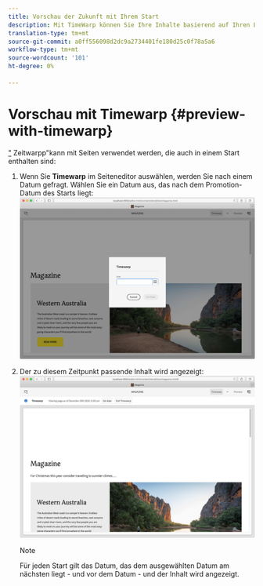 ```yaml
---
title: Vorschau der Zukunft mit Ihrem Start
description: Mit TimeWarp können Sie Ihre Inhalte basierend auf Ihren Launches Ansicht.
translation-type: tm+mt
source-git-commit: a0ff556098d2dc9a2734401fe180d25c0f78a5a6
workflow-type: tm+mt
source-wordcount: '101'
ht-degree: 0%

---
```



# Vorschau mit Timewarp {#preview-with-timewarp}

[&quot;](/help/sites-cloud/authoring/features/page-versions.md#timewarp) Zeitwarpp&quot;kann mit Seiten verwendet werden, die auch in einem Start enthalten sind:

1. Wenn Sie **Timewarp** im Seiteneditor auswählen, werden Sie nach einem Datum gefragt. Wählen Sie ein Datum aus, das nach dem Promotion-Datum des Starts liegt:
   ![Navigieren Sie zum Start über den Seiten-Editor](/help/sites-cloud/authoring/assets/launches-timewarp-01.png)

1. Der zu diesem Zeitpunkt passende Inhalt wird angezeigt:
   ![Navigieren Sie zum Start über den Seiten-Editor](/help/sites-cloud/authoring/assets/launches-timewarp-02.png)

   >[!NOTE]
   >
   >Für jeden Start gilt das Datum, das dem ausgewählten Datum am nächsten liegt - und vor dem Datum - und der Inhalt wird angezeigt.
